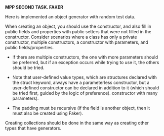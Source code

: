 **MPP SECOND TASK. FAKER**

Here is implemented an object generator with random test data.

When creating an object, you should use the constructor, and also fill in public fields and properties with public setters that were not filled in the constructor. Consider scenarios where a class has only a private constructor, multiple constructors, a constructor with parameters, and public fields/properties.
- If there are multiple constructors, the one with more parameters should be preferred, but if an exception occurs while trying to use it, the others should be tried.

- Note that user-defined value types, which are structures declared with the struct keyword, always have a parameterless constructor, but a user-defined constructor can be declared in addition to it (which should be tried first, guided by the logic of preference). constructor with many parameters).
- The padding must be recursive (if the field is another object, then it must also be created using Faker).

Creating collections should be done in the same way as creating other types that have generators.
